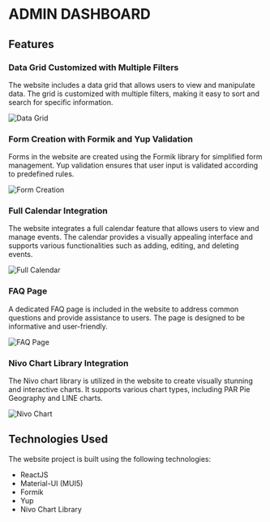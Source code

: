 # ADMIN DASHBOARD

## Features

### Data Grid Customized with Multiple Filters

The website includes a data grid that allows users to view and manipulate data. The grid is customized with multiple filters, making it easy to sort and search for specific information.

![Data Grid](https://i.imgur.com/fO5oKgG.png)

### Form Creation with Formik and Yup Validation

Forms in the website are created using the Formik library for simplified form management. Yup validation ensures that user input is validated according to predefined rules.

![Form Creation](https://i.imgur.com/y4V6dqx.png)

### Full Calendar Integration

The website integrates a full calendar feature that allows users to view and manage events. The calendar provides a visually appealing interface and supports various functionalities such as adding, editing, and deleting events.

![Full Calendar](https://i.imgur.com/6DnHngO.png)

### FAQ Page

A dedicated FAQ page is included in the website to address common questions and provide assistance to users. The page is designed to be informative and user-friendly.

![FAQ Page](https://i.imgur.com/JNo1v42.png)

### Nivo Chart Library Integration

The Nivo chart library is utilized in the website to create visually stunning and interactive charts. It supports various chart types, including PAR Pie Geography and LINE charts.

![Nivo Chart](https://i.imgur.com/4mMDuGW.png)

## Technologies Used

The website project is built using the following technologies:

- ReactJS
- Material-UI (MUI5)
- Formik
- Yup
- Nivo Chart Library
